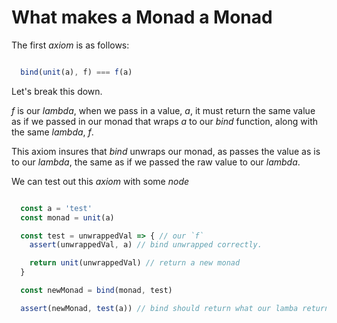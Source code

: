 # What makes a Monad a Monad

The first *axiom* is as follows:

```javascript

  bind(unit(a), f) === f(a)

```

Let's break this down.

*f* is our *lambda*, when we pass in a value, *a*, it must return the
same value as if we passed in our monad that wraps *a* to our *bind* function,
along with the same *lambda*, *f*.

This axiom insures that *bind* unwraps our monad, as passes the value
as is to our *lambda*, the same as if we passed the raw value to
our *lambda*.

We can test out this *axiom* with some *node*

```javascript

  const a = 'test' 
  const monad = unit(a)

  const test = unwrappedVal => { // our `f`
    assert(unwrappedVal, a) // bind unwrapped correctly.

    return unit(unwrappedVal) // return a new monad
  }

  const newMonad = bind(monad, test)

  assert(newMonad, test(a)) // bind should return what our lamba returns.

```
